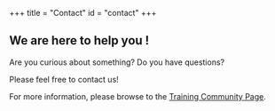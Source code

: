 +++
title = "Contact"
id = "contact"
+++

## We are here to help you !

Are you curious about something? Do you have questions?

Please feel free to contact us!

For more information, please browse to the [Training Community Page](https://plone.org/community/training).

